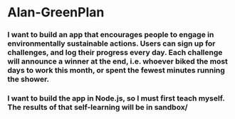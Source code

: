 # Alan-GreenPlan



### I want to build an app that encourages people to engage in environmentally sustainable actions. Users can sign up for challenges, and log their progress every day. Each challenge will announce a winner at the end, i.e. whoever biked the most days to work this month, or spent the fewest minutes running the shower.



### I want to build the app in Node.js, so I must first teach myself. The results of that self-learning will be in sandbox/ 

